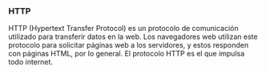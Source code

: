 ### HTTP
HTTP (Hypertext Transfer Protocol) es un protocolo de comunicación utilizado para transferir datos en la web. Los navegadores web utilizan este protocolo para solicitar páginas web a los servidores, y estos responden con páginas HTML, por lo general. El protocolo HTTP es el que impulsa todo internet.
